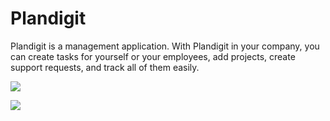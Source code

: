 # Plandigit
Plandigit is a management application. With Plandigit in your company, you can create tasks for yourself or your employees, add projects, create support requests, and track all of them easily. 


<a href = "https://github.com/ozgun-kara/Proje-Takip-Uygulamasi" target = "_blank"> <img src = "https://s10.gifyu.com/images/Plandigit-1.jpg" /> </a>

<a href = "https://github.com/ozgun-kara/Proje-Takip-Uygulamasi" target = "_blank"> <img src = "https://s10.gifyu.com/images/5086fa1195e105717.jpg" /> </a>
